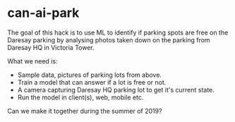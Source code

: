 # can-ai-park
The goal of this hack is to use ML to identify if parking spots are free on the Daresay parking by analysing photos taken down on the parking from Daresay HQ in Victoria Tower.

What we need is:
- Sample data, pictures of parking lots from above.
- Train a model that can answer if a lot is free or not.
- A camera capturing Daresay HQ parking lot to get it's current state.
- Run the model in client(s), web, mobile etc.

Can we make it together during the summer of 2019?
